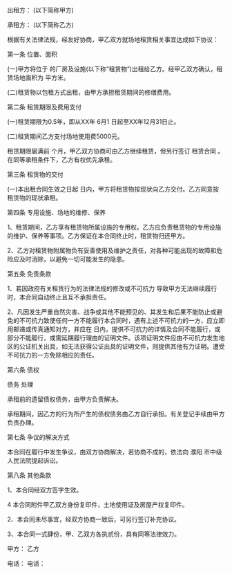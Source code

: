 
 


出租方： (以下简称甲方)


承租方： (以下简称乙方)


根据有关法律法规，经友好协商，甲乙双方就场地租赁相关事宜达成如下协议：


第一条 位置、面积


(一)甲方将位于 的厂房及设施(以下称“租赁物”)出租给乙方。经甲乙双方确认，租赁场地面积为 平方米。


(二)租赁物以包租方式出租，由甲方承担租赁期间的修缮费用。


第二条 租赁期限及费用支付


(一)租赁期限为0.5年，即从XX年 6月1 日起至XX年12月31日止。


(二)租赁期间乙方支付场地使用费5000元。


租赁期限届满前 个月，甲乙双方协商可由乙方继续租赁，但另行签订
租赁合同
。在同等承租条件下，乙方有权优先承租。


第三条 租赁物的交付


(一)本出租合同生效之日起 日内，甲方将租赁物按现状向乙方交付。乙方同意按租赁物的现状承租。


第四条 专用设施、场地的维修、保养


1、租赁期间，乙方享有租赁物所属设施的专用权。乙方应负责租赁物的专用设施的维护、保养等事项。乙方保证在本合同终止时，租赁物归还甲方。


2、乙方对租赁物附属物负有妥善使用及维护之责任，对各种可能出现的故障和危险应及时消除，以避免一切可能发生的隐患。


第五条 免责条款


1、若因政府有关租赁行为的法律法规的修改或不可抗力 导致甲方无法继续履行时，本合同自动终止且互不承担责任。


2、凡因发生严重自然灾害、战争或其他不能预见的、其发生和后果不能防止或避免的不可抗力致使任何一方不能履行本合同时，遇有上述不可抗力的一方，应立即用邮递或传真通知对方，并应在 日内，提供不可抗力的详情及合同不能履行，或部分不能履行，或需延期履行理由的证明文件。该项证明文件应由不可抗力发生地区的公证机关出具，如无法获得公证出具的证明文件，则提供其他有力证明。遭受不可抗力的一方免除相应的责任。


第六条 
债权

债务
处理


承租前的遗留债权债务，由甲方负责解决。


承租期间，因乙方的行为所产生的债权债务由乙方自行承担。有关登记手续由甲方负责办理。


第七条 争议的解决方式


本合同在履行中发生争议，由双方协商解决，若协商不成的，依法向
濮阳
市中级人民法院提起诉讼。


第八条 其他条款


1、本合同经双方签字生效。


4 本合同附件甲乙双方身份复印件，土地使用证及房屋产权复印件。


2、本合同未尽事宜，经双方协商一致后，可另行签订补充协议。


3、本合同一式肆份，甲、乙双方各执贰份，具有同等法律效力。


甲方： 乙方


电话： 电话：
 


 

 
 
 
 
 
  


  
 

  


  


  
 
 
 
 

